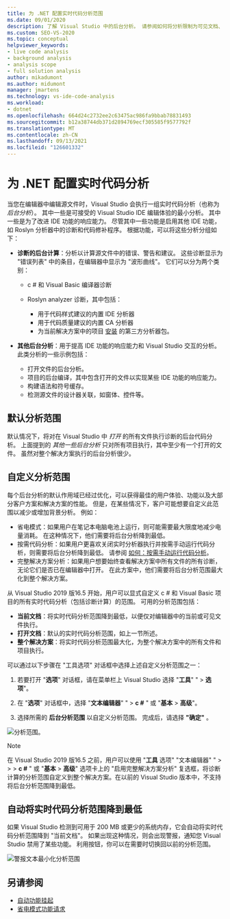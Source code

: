 ```yaml
---
title: 为 .NET 配置实时代码分析范围
ms.date: 09/01/2020
description: 了解 Visual Studio 中的后台分析。 请参阅如何将分析限制为可见文档、所有打开的文档或所有文件和项目。
ms.custom: SEO-VS-2020
ms.topic: conceptual
helpviewer_keywords:
- live code analysis
- background analysis
- analysis scope
- full solution analysis
author: mikadumont
ms.author: midumont
manager: jmartens
ms.technology: vs-ide-code-analysis
ms.workload:
- dotnet
ms.openlocfilehash: 664d24c2732ee2c63475ac986fa9bbab78831493
ms.sourcegitcommit: b12a38744db371d2894769ecf305585f9577792f
ms.translationtype: MT
ms.contentlocale: zh-CN
ms.lasthandoff: 09/13/2021
ms.locfileid: "126601332"
---
```

# <a name="configure-live-code-analysis-for-net"></a>为 .NET 配置实时代码分析

当您在编辑器中编辑源文件时，Visual Studio 会执行一组实时代码分析（也称为 *后台分析*）。 其中一些是可接受的 Visual Studio IDE 编辑体验的最小分析。 其中一些是为了改进 IDE 功能的响应能力。 尽管其中一些功能是启用其他 IDE 功能，如 Roslyn 分析器中的诊断和代码修补程序。 根据功能，可以将这些分析分组如下：

- **诊断的后台计算**：分析以计算源文件中的错误、警告和建议。 这些诊断显示为 "错误列表" 中的条目，在编辑器中显示为 "波形曲线"。 它们可以分为两个类别：
  - c # 和 Visual Basic 编译器诊断
  - Roslyn analyzer 诊断，其中包括：

    - 用于代码样式建议的内置 IDE 分析器
    - 用于代码质量建议的内置 CA 分析器
    - 为当前解决方案中的项目 [安装](./install-roslyn-analyzers.md) 的第三方分析器包。

- **其他后台分析**：用于提高 IDE 功能的响应能力和 Visual Studio 交互的分析。 此类分析的一些示例包括：
  - 打开文件的后台分析。
  - 项目的后台编译，其中包含打开的文件以实现某些 IDE 功能的响应能力。
  - 构建语法和符号缓存。
  - 检测源文件的设计器关联，如窗体、控件等。

## <a name="default-analysis-scope"></a>默认分析范围

默认情况下，将对在 Visual Studio 中 _打开_ 的所有文件执行诊断的后台代码分析。 上面提到的 _其他一些后台分析_ 只对所有项目执行，其中至少有一个打开的文件。 虽然对整个解决方案执行的后台分析很少。

## <a name="custom-analysis-scope"></a>自定义分析范围

每个后台分析的默认作用域已经过优化，可以获得最佳的用户体验、功能以及大部分客户方案和解决方案的性能。 但是，在某些情况下，客户可能想要自定义此范围以减少或增加背景分析。 例如：

- 省电模式：如果用户在笔记本电脑电池上运行，则可能需要最大限度地减少电量消耗。 在这种情况下，他们需要将后台分析降到最低。
- 按需代码分析：如果用户更喜欢关闭实时分析器执行并按需手动运行代码分析，则需要将后台分析降到最低。 请参阅 [如何：按需手动运行代码分析](./how-to-run-code-analysis-manually-for-managed-code.md)。
- 完整解决方案分析：如果用户想要始终查看解决方案中所有文件的所有诊断，无论它们是否已在编辑器中打开。 在此方案中，他们需要将后台分析范围最大化到整个解决方案。

从 Visual Studio 2019 版16.5 开始，用户可以显式自定义 c # 和 Visual Basic 项目的所有实时代码分析（包括诊断计算）的范围。 可用的分析范围包括：

- **当前文档**：将实时代码分析范围降到最低，以便仅对编辑器中的当前或可见文件执行。
- **打开文档**：默认的实时代码分析范围，如上一节所述。
- **整个解决方案**：将实时代码分析范围最大化，为整个解决方案中的所有文件和项目执行。

可以通过以下步骤在 "工具选项" 对话框中选择上述自定义分析范围之一：

1. 若要打开 "**选项**" 对话框，请在菜单栏上 Visual Studio 选择 "**工具**" "  >  **选项**"。

2. 在 "**选项**" 对话框中，选择 "**文本编辑器**" "  >  **c #** " 或 "**基本**  >  **高级**"。

3. 选择所需的 **后台分析范围** 以自定义分析范围。 完成后，请选择 **"确定"** 。

![分析范围。](./media/background-analysis-scope.png)

> [!NOTE]
> 在 Visual Studio 2019 版16.5 之前，用户可以使用 "**工具** 选项" "文本编辑器" "   >    >    >  **c #** " 或 "**基本**  >  **高级**" 选项卡上的 "启用完整解决方案分析" 复选框，将诊断计算的分析范围自定义到整个解决方案。在以前的 Visual Studio 版本中，不支持将后台分析范围降到最低。

## <a name="automatically-minimize-live-code-analysis-scope"></a>自动将实时代码分析范围降到最低

如果 Visual Studio 检测到可用于 200 MB 或更少的系统内存，它会自动将实时代码分析范围降到 "当前文档"。 如果出现这种情况，则会出现警报，通知您 Visual Studio 禁用了某些功能。 利用按钮，你可以在需要时切换回以前的分析范围。

![警报文本最小化分析范围](./media/fsa_alert.png)

## <a name="see-also"></a>另请参阅

- [自动功能挂起](./automatic-feature-suspension.md)
- [省电模式功能请求](https://github.com/dotnet/roslyn/issues/38429)
